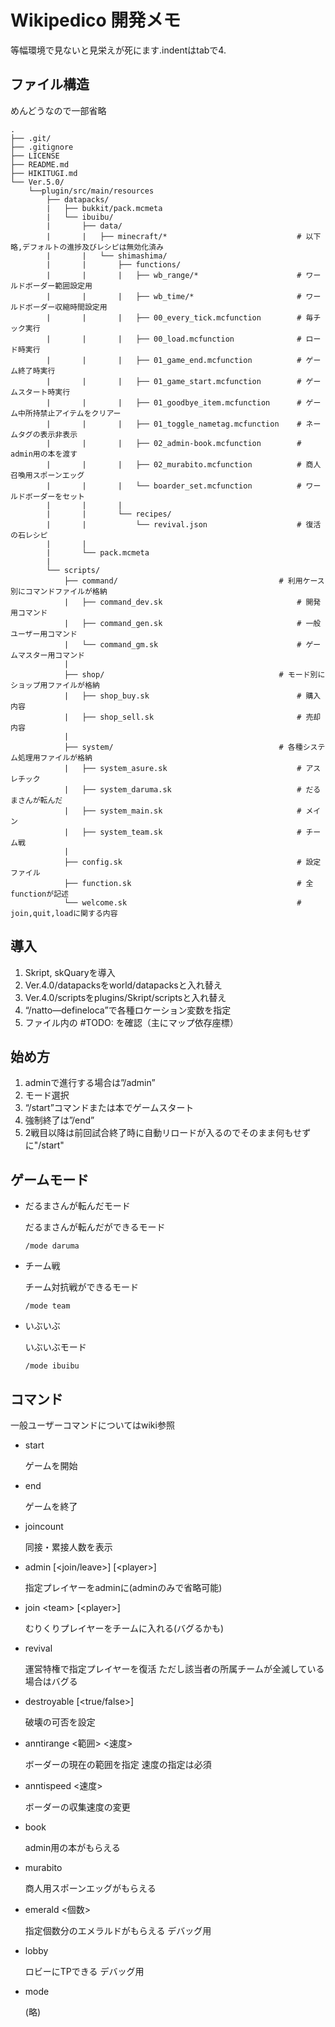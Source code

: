 # Wikipedico 開発メモ

等幅環境で見ないと見栄えが死にます.indentはtabで4.


## ファイル構造

めんどうなので一部省略

```
.
├── .git/
├── .gitignore
├── LICENSE
├── README.md
├── HIKITUGI.md
└── Ver.5.0/
	└──plugin/src/main/resources
		├── datapacks/
		|	├── bukkit/pack.mcmeta
		|	└── ibuibu/
		|		├── data/
		|		|	├── minecraft/*								# 以下略,デフォルトの進捗及びレシピは無効化済み
		|		|	└── shimashima/
		|		|		├── functions/
		|		|		|	├── wb_range/*						# ワールドボーダー範囲設定用
		|		|		|	├── wb_time/*						# ワールドボーダー収縮時間設定用
		|		|		|	├── 00_every_tick.mcfunction		# 毎チック実行
		|		|		|	├── 00_load.mcfunction				# ロード時実行
		|		|		|	├── 01_game_end.mcfunction			# ゲーム終了時実行
		|		|		|	├── 01_game_start.mcfunction		# ゲームスタート時実行
		|		|		|	├── 01_goodbye_item.mcfunction		# ゲーム中所持禁止アイテムをクリアー
		|		|		|	├── 01_toggle_nametag.mcfunction	# ネームタグの表示非表示
		|		|		|	├── 02_admin-book.mcfunction		# admin用の本を渡す
		|		|		|	├── 02_murabito.mcfunction			# 商人召喚用スポーンエッグ
		|		|		|	└── boarder_set.mcfunction			# ワールドボーダーをセット
		|		|		|
		|		|		└── recipes/
		|		|			└── revival.json					# 復活の石レシピ
		|		|
		|		└── pack.mcmeta
		|
		└── scripts/
			├── command/									# 利用ケース別にコマンドファイルが格納
			|	├── command_dev.sk								# 開発用コマンド
			|	├── command_gen.sk								# 一般ユーザー用コマンド
			|	└── command_gm.sk								# ゲームマスター用コマンド
			|
			├── shop/										# モード別にショップ用ファイルが格納
			|	├── shop_buy.sk									# 購入内容
			|	├── shop_sell.sk								# 売却内容
			|
			├── system/										# 各種システム処理用ファイルが格納
			|	├── system_asure.sk								# アスレチック
			|	├── system_daruma.sk							# だるまさんが転んだ
			|	├── system_main.sk								# メイン
			|	├── system_team.sk								# チーム戦
			|
			├── config.sk										# 設定ファイル
			├── function.sk										# 全functionが記述
			└── welcome.sk										# join,quit,loadに関する内容
```


## 導入
1. Skript, skQuaryを導入
2. Ver.4.0/datapacksをworld/datapacksと入れ替え
3. Ver.4.0/scriptsをplugins/Skript/scriptsと入れ替え
4. “/natto—defineloca”で各種ロケーション変数を指定
5. ファイル内の #TODO: を確認（主にマップ依存座標）

## 始め方
1. adminで進行する場合は”/admin”
2. モード選択
3. “/start”コマンドまたは本でゲームスタート
4. 強制終了は”/end”
5. 2戦目以降は前回試合終了時に自動リロードが入るのでそのまま何もせずに"/start"

## ゲームモード
* だるまさんが転んだモード

	だるまさんが転んだができるモード

	``/mode daruma``

* チーム戦

	チーム対抗戦ができるモード

	``/mode team``

* いぶいぶ

	いぶいぶモード

	``/mode ibuibu``

## コマンド
一般ユーザーコマンドについてはwiki参照

* start

	ゲームを開始

* end

	ゲームを終了

* joincount

	同接・累接人数を表示

* admin [\<join/leave>]  [\<player>]

	指定プレイヤーをadminに(adminのみで省略可能)

* join \<team> [\<player>]

	むりくりプレイヤーをチームに入れる(バグるかも)

* revival

	運営特権で指定プレイヤーを復活
	ただし該当者の所属チームが全滅している場合はバグる

* destroyable [\<true/false>]

	破壊の可否を設定

* anntirange <範囲> <速度>

	ボーダーの現在の範囲を指定
	速度の指定は必須

* anntispeed <速度>

	ボーダーの収集速度の変更

* book

	admin用の本がもらえる

* murabito

	商人用スポーンエッグがもらえる

* emerald <個数>

	指定個数分のエメラルドがもらえる
	デバッグ用

* lobby

	ロビーにTPできる
	デバッグ用

* mode

	(略)
